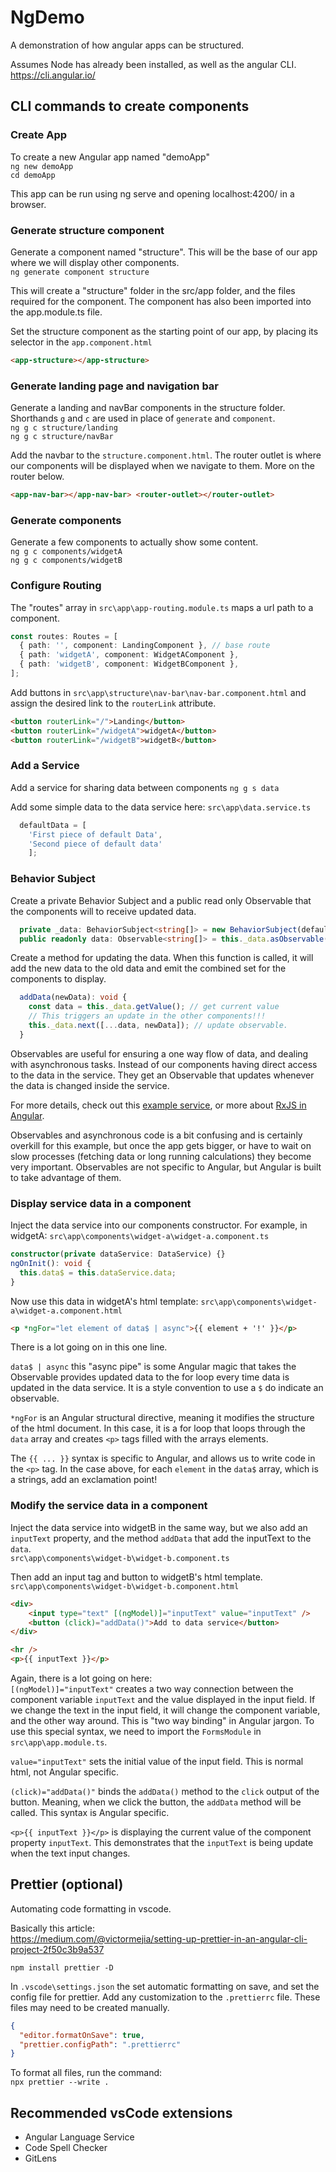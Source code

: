 # NgDemo

A demonstration of how angular apps can be structured.

Assumes Node has already been installed, as well as the angular CLI.\
https://cli.angular.io/

## CLI commands to create components

### Create App

To create a new Angular app named "demoApp"\
`ng new demoApp`\
`cd demoApp`

This app can be run using ng serve and opening localhost:4200/ in a browser.

### Generate structure component

Generate a component named "structure". This will be the base of our app where we will display other components. \
`ng generate component structure`

This will create a "structure" folder in the src/app folder, and the files required for the component. The component has also been imported into the app.module.ts file.

Set the structure component as the starting point of our app, by placing its selector in the `app.component.html`

```html
<app-structure></app-structure>
```

### Generate landing page and navigation bar

Generate a landing and navBar components in the structure folder. Shorthands `g` and `c` are used in place of `generate` and `component`.\
`ng g c structure/landing`\
`ng g c structure/navBar`

Add the navbar to the `structure.component.html`. The router outlet is where our components will be displayed when we navigate to them. More on the router below.

```html
<app-nav-bar></app-nav-bar> <router-outlet></router-outlet>
```

### Generate components

Generate a few components to actually show some content.\
`ng g c components/widgetA`\
`ng g c components/widgetB`

### Configure Routing

The "routes" array in `src\app\app-routing.module.ts` maps a url path to a component.

```ts
const routes: Routes = [
  { path: '', component: LandingComponent }, // base route
  { path: 'widgetA', component: WidgetAComponent },
  { path: 'widgetB', component: WidgetBComponent },
];
```

Add buttons in `src\app\structure\nav-bar\nav-bar.component.html` and assign the desired link to the `routerLink` attribute.

```html
<button routerLink="/">Landing</button>
<button routerLink="/widgetA">widgetA</button>
<button routerLink="/widgetB">widgetB</button>
```

### Add a Service
Add a service for sharing data between components
`ng g s data`

Add some simple data to the data service here:
`src\app\data.service.ts`
```ts
  defaultData = [
    'First piece of default Data',
    'Second piece of default data'
    ];
```
### Behavior Subject
Create a private Behavior Subject and a public read only Observable that the components will to receive updated data.
```ts
  private _data: BehaviorSubject<string[]> = new BehaviorSubject(defaultData);
  public readonly data: Observable<string[]> = this._data.asObservable();
```
Create a method for updating the data. When this function is called, it will add the new data to the old data and emit the combined set for the components to display.
```ts
  addData(newData): void {
    const data = this._data.getValue(); // get current value
    // This triggers an update in the other components!!!
    this._data.next([...data, newData]); // update observable.
  }
```

Observables are useful for ensuring a one way flow of data, and dealing with asynchronous tasks. Instead of our components having direct access to the data in the service. They get an Observable that updates whenever the data is changed inside the service.

For more details, check out this [example service](https://blog.angular-university.io/how-to-build-angular2-apps-using-rxjs-observable-data-services-pitfalls-to-avoid/), or more about [RxJS in Angular](https://angular.io/guide/rx-library#naming-conventions-for-observables). 

Observables and asynchronous code is a bit confusing and is certainly overkill for this example, but once the app gets bigger, or have to wait on slow processes (fetching data or long running calculations) they become very important. Observables are not specific to Angular, but Angular is built to take advantage of them.



### Display service data in a component
Inject the data service into our components constructor. For example, in widgetA:
`src\app\components\widget-a\widget-a.component.ts`
```ts
constructor(private dataService: DataService) {}
ngOnInit(): void {
  this.data$ = this.dataService.data;
}
```

Now use this data in widgetA's html template:
`src\app\components\widget-a\widget-a.component.html`
```html
<p *ngFor="let element of data$ | async">{{ element + '!' }}</p>
```
There is a lot going on in this one line.

`data$ | async` this "async pipe" is some Angular magic that takes the Observable provides updated data to the for loop every time data is updated in the data service. It is a style convention to use a `$` do indicate an observable. 

 `*ngFor` is an Angular structural directive, meaning it modifies the structure of the html document. In this case, it is a for loop that loops through the `data` array and creates `<p>` tags filled with the arrays elements.

 The `{{ ... }}` syntax is specific to Angular, and allows us to write code in the `<p>` tag. In the case above, for each `element` in the `data$` array, which is a strings, add an exclamation point!

### Modify the service data in a component
Inject the data service into widgetB in the same way, but we also add an `inputText` property, and the method `addData` that add the inputText to the `data`.\
`src\app\components\widget-b\widget-b.component.ts`

Then add an input tag and button to widgetB's html template.\
`src\app\components\widget-b\widget-b.component.html`
```html
<div>
    <input type="text" [(ngModel)]="inputText" value="inputText" />
    <button (click)="addData()">Add to data service</button>
</div>

<hr />
<p>{{ inputText }}</p>
```
Again, there is a lot going on here:\
`[(ngModel)]="inputText"` creates a two way connection between the component variable `inputText` and the value displayed in the input field. If we change the text in the input field, it will change the component variable, and the other way around. This is "two way binding" in Angular jargon. To use this special syntax, we need to import the `FormsModule` in `src\app\app.module.ts`.

`value="inputText"` sets the initial value of the input field. This is normal html, not Angular specific.

`(click)="addData()"` binds the `addData()` method to the `click` output of the button. Meaning, when we click the button, the `addData` method will be called. This syntax is Angular specific.

`<p>{{ inputText }}</p>` is displaying the current value of the component property `inputText`. This demonstrates that the `inputText` is being update when the text input changes.
## Prettier (optional)

Automating code formatting in vscode.

Basically this article:\
https://medium.com/@victormejia/setting-up-prettier-in-an-angular-cli-project-2f50c3b9a537

`npm install prettier -D`

In `.vscode\settings.json` the set automatic formatting on save, and set the config file for prettier. Add any customization to the `.prettierrc` file. These files may need to be created manually.

```json
{
  "editor.formatOnSave": true,
  "prettier.configPath": ".prettierrc"
}
```

To format all files, run the command:\
 `npx prettier --write .`

## Recommended vsCode extensions
- Angular Language Service
- Code Spell Checker
- GitLens